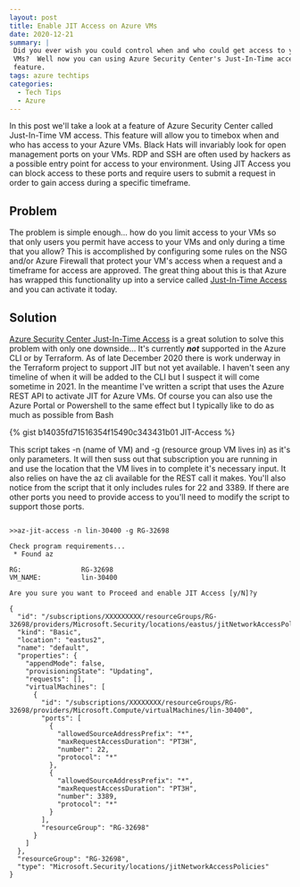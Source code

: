 ```yaml
---
layout: post
title: Enable JIT Access on Azure VMs 
date: 2020-12-21
summary: |
 Did you ever wish you could control when and who could get access to your Azure 
 VMs?  Well now you can using Azure Security Center's Just-In-Time access
 feature.
tags: azure techtips
categories:
  - Tech Tips
  - Azure
---
```


In this post we'll take a look at a feature of Azure Security Center called
Just-In-Time VM access.  This feature will allow you to timebox when and who has
access to your Azure VMs.  Black Hats will invariably look for open management
ports on your VMs.  RDP and SSH are often used by hackers as a possible entry
point for access to your environment.  Using JIT Access you can block access to
these ports and require users to submit a request in order to gain access during
a specific timeframe.  

## Problem
The problem is simple enough... how do you limit access to your VMs so that only
users you permit have access to your VMs and only during a time that you allow?
This is accomplished by configuring some rules on the NSG and/or Azure Firewall that
protect your VM's access when a request and a timeframe for access are approved.
The great thing about this is that Azure has wrapped this functionality up into
a service called [Just-In-Time
Access](https://docs.microsoft.com/en-us/azure/security-center/just-in-time-explained) and you can activate it today.


## Solution

[Azure Security Center Just-In-Time
Access](https://docs.microsoft.com/en-us/azure/security-center/security-center-just-in-time?tabs=jit-config-asc%2Cjit-request-asc) is a great solution to solve this
problem with only one downside... It's currently ___not___ supported in the Azure CLI
or by Terraform.  As of late December 2020 there is work underway in the
Terraform project to support JIT but not yet available.  I haven't seen any
timeline of when it will be added to the CLI but I suspect it will come sometime
in 2021.  In the meantime I've written a script that uses the Azure REST API to
activate JIT for Azure VMs.  Of course you can also use the Azure Portal or
Powershell to the same effect but I typically like to do as much as possible
from Bash

{% gist b14035fd71516354f15490c343431b01 JIT-Access %}

This script takes -n (name of VM) and -g (resource group VM lives in) as it's
only parameters.  It will then suss out that subscription you are running in and
use the location that the VM lives in to complete it's necessary input.  It also
relies on have the az cli available for the REST call it makes.  You'll also
notice from the script that it only includes rules for 22 and 3389.  If there
are other ports you need to provide access to you'll need to modify the script
to support those ports.

```terminal

>>az-jit-access -n lin-30400 -g RG-32698 

Check program requirements...
 * Found az

RG:               RG-32698
VM_NAME:          lin-30400

Are you sure you want to Proceed and enable JIT Access [y/N]?y

{
  "id": "/subscriptions/XXXXXXXXX/resourceGroups/RG-32698/providers/Microsoft.Security/locations/eastus/jitNetworkAccessPolicies/default",
  "kind": "Basic",
  "location": "eastus2",
  "name": "default",
  "properties": {
    "appendMode": false,
    "provisioningState": "Updating",
    "requests": [],
    "virtualMachines": [
      {
        "id": "/subscriptions/XXXXXXXX/resourceGroups/RG-32698/providers/Microsoft.Compute/virtualMachines/lin-30400",
        "ports": [
          {
            "allowedSourceAddressPrefix": "*",
            "maxRequestAccessDuration": "PT3H",
            "number": 22,
            "protocol": "*"
          },
          {
            "allowedSourceAddressPrefix": "*",
            "maxRequestAccessDuration": "PT3H",
            "number": 3389,
            "protocol": "*"
          }
        ],
        "resourceGroup": "RG-32698"
      }
    ]
  },
  "resourceGroup": "RG-32698",
  "type": "Microsoft.Security/locations/jitNetworkAccessPolicies"
}
```
